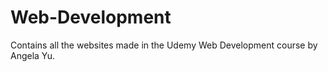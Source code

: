 # Web-Development 

Contains all the websites made in the Udemy Web Development course by Angela Yu.